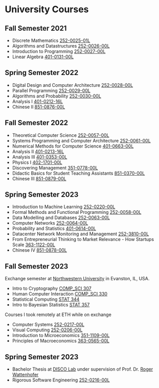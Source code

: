 # University Courses

## Fall Semester 2021
- Discrete Mathematics [252-0025-01L](http://www.vvz.ethz.ch/Vorlesungsverzeichnis/lerneinheit.view?lerneinheitId=147043&semkez=2021W&lang=en)
- Algorithms and Datastructures [252-0026-00L](http://www.vvz.ethz.ch/Vorlesungsverzeichnis/lerneinheit.view?lerneinheitId=146603&semkez=2021W&lang=en)
- Introduction to Programming [252-0027-00L](http://www.vvz.ethz.ch/Vorlesungsverzeichnis/lerneinheit.view?lerneinheitId=148279&semkez=2021W&lang=en)
- Linear Algebra [401-0131-00L](http://www.vvz.ethz.ch/Vorlesungsverzeichnis/lerneinheit.view?lerneinheitId=148509&semkez=2021W&lang=en)

## Spring Semester 2022
- Digital Design and Computer Architecture [252-0028-00L](http://www.vvz.ethz.ch/Vorlesungsverzeichnis/lerneinheit.view?lerneinheitId=159117&semkez=2022S&lang=de)
- Parallel Programming [252-0029-00L](http://www.vvz.ethz.ch/Vorlesungsverzeichnis/lerneinheit.view?lerneinheitId=157750&semkez=2022S&lang=en)
- Algorithms and Probability [252-0030-00L](http://www.vvz.ethz.ch/Vorlesungsverzeichnis/lerneinheit.view?lerneinheitId=157731&semkez=2022S&lang=en)
- Analysis I [401-0212-16L](http://www.vvz.ethz.ch/Vorlesungsverzeichnis/lerneinheit.view?lerneinheitId=158644&semkez=2022S&lang=en)
- Chinese II [851-0876-00L](https://www.sprachenzentrum.uzh.ch/static/services/prod/frontend/fKursdetail.php?targetgpid=zielgruppe:studentETHZ&sprachid=sprache:chinesisch&kursnr=442be8fc-245d-411a-b827-bb6ac636dca3&lang=en)

## Fall Semester 2022
- Theoretical Computer Science [252-0057-00L](http://www.vvz.ethz.ch/Vorlesungsverzeichnis/lerneinheit.view?lerneinheitId=163672&semkez=2022W&lang=en)
- Systems Programming and Computer Architecture [252-0061-00L](http://www.vvz.ethz.ch/Vorlesungsverzeichnis/lerneinheit.view?lerneinheitId=162562&semkez=2022W&lang=en)
- Numerical Methods for Computer Science [401-0663-00L](http://www.vvz.ethz.ch/Vorlesungsverzeichnis/lerneinheit.view?lerneinheitId=162598&semkez=2022W&lang=en)
- Analysis II [401-0213-16L](http://www.vvz.ethz.ch/Vorlesungsverzeichnis/lerneinheit.view?lerneinheitId=162699&semkez=2022W&lang=en)
- Analysis III [401-0353-00L](http://www.vvz.ethz.ch/Vorlesungsverzeichnis/lerneinheit.view?lerneinheitId=163429&semkez=2022W&lang=en)
- Physics I [402-1701-00L](http://www.vvz.ethz.ch/Vorlesungsverzeichnis/lerneinheit.view?lerneinheitId=161894&semkez=2022W&lang=en)
- Discovering Management [351-0778-00L](http://www.vvz.ethz.ch/Vorlesungsverzeichnis/lerneinheit.view?lerneinheitId=163319&semkez=2022W&lang=en)
- Didactic Basics for Student Teaching Assistants [851-0370-00L](http://www.vvz.ethz.ch/Vorlesungsverzeichnis/lerneinheit.view?lerneinheitId=162262&semkez=2022W&lang=en)
- Chinese III [851-0879-00L](https://www.vvz.ethz.ch/Vorlesungsverzeichnis/lerneinheit.view?lang=en&lerneinheitId=172508&semkez=2023W&ansicht=LEHRVERANSTALTUNGEN&)

## Spring Semester 2023
- Introduction to Machine Learning [252-0220-00L](http://www.vvz.ethz.ch/Vorlesungsverzeichnis/lerneinheit.view?lerneinheitId=167629&semkez=2023S&lang=en)
- Formal Methods and Functional Programming [252-0058-00L](http://www.vvz.ethz.ch/Vorlesungsverzeichnis/lerneinheit.view?lerneinheitId=168549&semkez=2023S&lang=en)
- Data Modelling and Databases [252-0063-00L](http://www.vvz.ethz.ch/Vorlesungsverzeichnis/lerneinheit.view?lerneinheitId=168611&semkez=2023S&lang=en)
- Computer Networks [252-0064-00L](http://www.vvz.ethz.ch/Vorlesungsverzeichnis/lerneinheit.view?lerneinheitId=168727&semkez=2023S&lang=en)
- Probability and Statistics [401-0614-00L](http://www.vvz.ethz.ch/Vorlesungsverzeichnis/lerneinheit.view?lerneinheitId=168722&semkez=2023S&lang=en)
- Datacenter Network Monitoring and Management [252-3810-00L](http://www.vvz.ethz.ch/Vorlesungsverzeichnis/lerneinheit.view?lerneinheitId=166856&semkez=2023S&lang=en)
- From Entrepreneurial Thinking to Market Relevance - How Startups Scale [363-1122-00L](http://www.vvz.ethz.ch/Vorlesungsverzeichnis/lerneinheit.view?lerneinheitId=168749&semkez=2023S&lang=en)
- Chinese IV [851-0878-00L](https://www.sprachenzentrum.uzh.ch/static/services/prod/frontend/fKursdetail.php?targetgpid=zielgruppe:studentETHZ&sprachid=sprache:chinesisch&kursnr=7a35ccd4-13cd-4cb3-ad57-c35f59b83fea&lang=en)

## Fall Semester 2023

Exchange semester at [Northwestern University](https://www.northwestern.edu) in Evanston, IL, USA.
- Intro to Cryptography [COMP_SCI 307](https://www.mccormick.northwestern.edu/computer-science/academics/courses/descriptions/307.html)
- Human Computer Interaction [COMP_SCI 330](https://www.mccormick.northwestern.edu/computer-science/academics/courses/descriptions/330-1.html)
- Statistical Computing [STAT 344](https://class-descriptions.northwestern.edu/4920/WCAS/STAT/16697)
- Intro to Bayesian Statistics [STAT 357](https://class-descriptions.northwestern.edu/4920/WCAS/STAT/16932)

Courses I took remotely at ETH while on exchange
- Computer Systems [252-0217-00L]([252-0217-00L](http://www.vvz.ethz.ch/Vorlesungsverzeichnis/lerneinheit.view?lerneinheitId=173502&semkez=2023W&lang=en))
- Visual Computing [252-0206-00L](http://www.vvz.ethz.ch/Vorlesungsverzeichnis/lerneinheit.view?lerneinheitId=172227&semkez=2023W&lang=en)
- Introduction to Microeconomics [351-1109-00L](http://www.vvz.ethz.ch/Vorlesungsverzeichnis/lerneinheit.view?lerneinheitId=173199&semkez=2023W&lang=en)
- Principles of Macroeconomics [363-0565-00L](http://www.vvz.ethz.ch/Vorlesungsverzeichnis/lerneinheit.view?lerneinheitId=172305&semkez=2023W&lang=en)

## Spring Semester 2023

- Bachelor Thesis at [DISCO Lab](https://disco.ethz.ch) under supervision of Prof. Dr. [Roger Wattenhofer](https://disco.ethz.ch/members/wroger)
- Rigorous Software Engineering [252-0216-00L](http://www.vvz.ethz.ch/Vorlesungsverzeichnis/lerneinheit.view?lerneinheitId=177126&semkez=2024S&lang=en)
